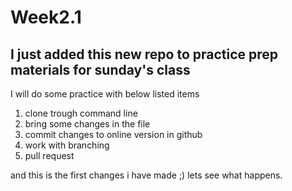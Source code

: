 # Week2.1
## I just added this new repo to practice prep materials for sunday's class
I will do some practice with below listed items
1. clone trough command line 
2. bring some changes in the file
3. commit changes to online version in github
4. work with branching
5. pull request 

and this is the first changes i have made ;) lets see what happens. 